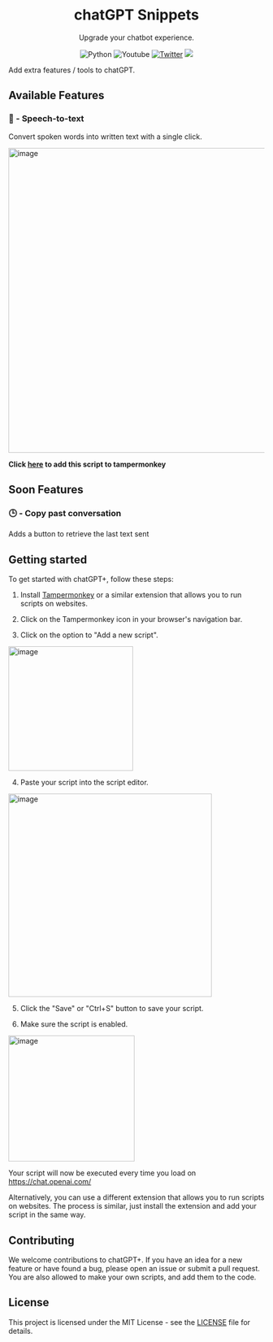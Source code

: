 <div align="center">
  <h1>chatGPT Snippets</h1>
  <p align="center"> Upgrade your chatbot experience. </p>
</div>

<p align="center">
    <a style="text-decoration:none" href="https://python.org">
        <img src="https://img.shields.io/badge/python-3670A0?style=for-the-badge&logo=python&logoColor=ffdd54" alt="Python" />
    </a>
     <a style="text-decoration:none" href="https://www.youtube.com/channel/UCbfGHhyeHpKXF5rl1cRfvbg">
        <img alt="Youtube" title="Youtube" src="https://img.shields.io/badge/-YouTube-red?style=for-the-badge&logo=youtube&logoColor=white"/></a>
  <a href="https://twitter.com/law_tutorials"><img alt="Twitter" title="Twitter" src="https://img.shields.io/badge/-Twitter-1DA1F2?style=for-the-badge&logo=twitter&logoColor=white"/></a>
  <a href="https://discord.gg/cPKc5B6Gnv" alt="Dev Pro Tips Discussion & Support Server">
    <img src="https://img.shields.io/discord/836621542917275668?color=7289DA&labelColor=4a64bd&logo=discord&logoColor=white&style=for-the-badge"/></a>
</p>


Add extra features / tools to chatGPT.

## Available Features

### 💬 - Speech-to-text

Convert spoken words into written text with a single click.

<img width="600" alt="image" src="https://s9.gifyu.com/images/te.gif">

<b> Click [here](https://raw.githubusercontent.com/LawOff/chatGPT-Snippets/main/plugins/speechToText.plugin.js) to add this script to tampermonkey </b>


## Soon Features

### 🕒 - Copy past conversation
Adds a button to retrieve the last text sent

## Getting started

To get started with chatGPT+, follow these steps:

1. Install [Tampermonkey](https://www.tampermonkey.net/) or a similar extension that allows you to run scripts on websites.

2. Click on the Tampermonkey icon in your browser's navigation bar.

3. Click on the option to "Add a new script".
<img width="245" alt="image" src="https://user-images.githubusercontent.com/95545719/208895572-03607a4d-0a92-4a17-810d-04feb8255593.png">

4. Paste your script into the script editor.
<img width="400" alt="image" src="https://user-images.githubusercontent.com/95545719/208895280-8ef984c8-c447-46eb-b2cf-eebc1691952c.png">


5. Click the "Save" or "Ctrl+S" button to save your script.

6. Make sure the script is enabled.
<img width="248" alt="image" src="https://user-images.githubusercontent.com/95545719/208895466-32ebb824-e92e-4770-9e11-dd491cfd52ae.png">


Your script will now be executed every time you load on https://chat.openai.com/

Alternatively, you can use a different extension that allows you to run scripts on websites. The process is similar, just install the extension and add your script in the same way.


## Contributing

We welcome contributions to chatGPT+. If you have an idea for a new feature or have found a bug, please open an issue or submit a pull request.
You are also allowed to make your own scripts, and add them to the code.

## License

This project is licensed under the MIT License - see the [LICENSE](LICENSE) file for details.
